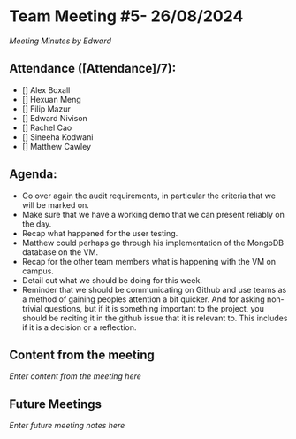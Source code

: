 # Team Meeting #5- 26/08/2024

*Meeting Minutes by Edward*

## Attendance ([Attendance]/7):

- [] Alex Boxall
- [] Hexuan Meng
- [] Filip Mazur
- [] Edward Nivison
- [] Rachel Cao
- [] Sineeha Kodwani
- [] Matthew Cawley

## Agenda:

- Go over again the audit requirements, in particular the criteria that we will be marked on.
- Make sure that we have a working demo that we can present reliably on the day.
- Recap what happened for the user testing.
- Matthew could perhaps go through his implementation of the MongoDB database on the VM.
- Recap for the other team members what is happening with the VM on campus.
- Detail out what we should be doing for this week.
- Reminder that we should be communicating on Github and use teams as a method of gaining peoples attention a bit quicker. And for asking non-trivial questions, but if it is something important to the project, you should be reciting it in the github issue that it is relevant to. This includes if it is a decision or a reflection.

## Content from the meeting

*Enter content from the meeting here*

## Future Meetings

*Enter future meeting notes here*
